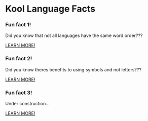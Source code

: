 # Kool Language Facts

### Fun fact 1!

Did you know that not all languages have the same word order???

[LEARN MORE!](funfact1.md)

### Fun fact 2!

Did you know theres benefits to using symbols and not letters???

[LEARN MORE!](funfact2.md)

### Fun fact 3!

Under construction...

[LEARN MORE!](funfact3.md)
